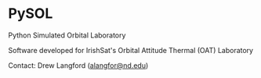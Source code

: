 # PySOL
Python Simulated Orbital Laboratory 

Software developed for IrishSat's Orbital Attitude Thermal (OAT) Laboratory

Contact:  Drew Langford (alangfor@nd.edu)
